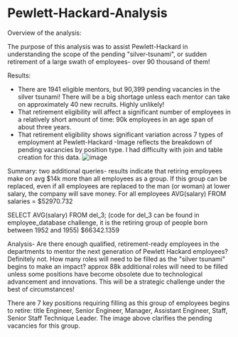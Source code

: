 # Pewlett-Hackard-Analysis
Overview of the analysis:

The purpose of this analysis was to assist Pewlett-Hackard in understanding the scope of the pending "silver-tsunami", or sudden retirement of a large swath of employees- over 90 thousand of them!

Results: 
- There are 1941 eligible mentors, but 90,399 pending vacancies in the silver tsunami! There will be a big shortage unless each mentor can take on approximately 40 new recruits. Highly unlikely!
- That retirement eligibility will affect a significant number of employees in a relatively short amount of time: 90k employees in an age span of about three years. 
- That retirement eligibility shows significant variation across 7 types of employment at Pewlett-Hackard
-Image reflects the breakdown of pending vacancies by position type. I had difficulty with join and table creation for this data.
![image](https://user-images.githubusercontent.com/76413899/109441223-49179800-79fa-11eb-8c09-04f001e61e8f.png)


Summary: two additional queries- results indicate that retiring employees make on avg $14k more than all employees as a group. If this group can be replaced, even if all employees are replaced to the man (or woman) at lower salary, the company will save money.
For all employees 
AVG(salary)
FROM salaries = $52970.732

SELECT AVG(salary)
FROM del_3; (code for del_3 can be found in employee_database challenge, it is the retiring group of people born between 1952 and 1955)
$66342.1359

Analysis-
Are there enough qualified, retirement-ready employees in the departments to mentor the next generation of Pewlett Hackard employees?
Definitely not. How many roles will need to be filled as the "silver tsunami" begins to make an impact? approx 88k additional roles will need to be filled unless some positions have become obsolete due to technological advancement and innovations. This will be a strategic challenge under the best of circumstances!

There are 7 key positions requiring filling as this group of employees begins to retire: title Engineer, Senior Engineer, Manager, Assistant Engineer, Staff, Senior Staff
Technique Leader. The image above clarifies the pending vacancies for this group. 




